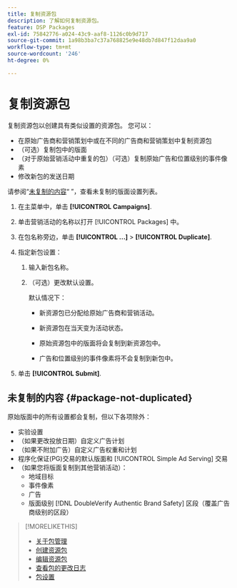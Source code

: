 ```yaml
---
title: 复制资源包
description: 了解如何复制资源包。
feature: DSP Packages
exl-id: 75842776-a024-43c9-aaf8-1126c0b9d717
source-git-commit: 1a98b3ba7c37a768825e9e48db7d847f12daa9a0
workflow-type: tm+mt
source-wordcount: '246'
ht-degree: 0%

---
```


# 复制资源包

复制资源包以创建具有类似设置的资源包。 您可以：

* 在原始广告商和营销策划中或在不同的广告商和营销策划中复制资源包
* （可选）复制包中的版面
* （对于原始营销活动中重复的包）（可选）复制原始广告和位置级别的事件像素
* 修改新包的发送日期

请参阅“[未复制的内容](#package-not-duplicated)“ ”，查看未复制的版面设置列表。

1. 在主菜单中，单击 **[!UICONTROL Campaigns]**.

1. 单击营销活动的名称以打开 [!UICONTROL Packages] 中。

1. 在包名称旁边，单击  **[!UICONTROL ...]** > **[!UICONTROL Duplicate]**.

1. 指定新包设置：

   1. 输入新包名称。

   1. （可选）更改默认设置。

      默认情况下：

      * 新资源包已分配给原始广告商和营销活动。

      * 新资源包在当天变为活动状态。<!-- and the flight continues for NN  days. -->

      * 原始资源包中的版面将会复制到新资源包中。

      * 广告和位置级别的事件像素将不会复制到新包中。

1. 单击 **[!UICONTROL Submit]**.

## 未复制的内容 {#package-not-duplicated}

原始版面中的所有设置都会复制，但以下各项除外：

* 实验设置
* （如果更改投放日期）自定义广告计划
* （如果不附加广告）自定义广告权重和计划
* 程序化保证(PG)交易的默认版面和 [!UICONTROL Simple Ad Serving] 交易
* （如果您将版面复制到其他营销活动）：
   * 地域目标
   * 事件像素
   * 广告
   * 版面级别 [!DNL DoubleVerify Authentic Brand Safety] 区段（覆盖广告商级别的区段）

>[!MORELIKETHIS]
>
>* [关于包管理](package-about.md)
>* [创建资源包](package-create.md)
>* [编辑资源包](package-edit.md)
>* [查看包的更改日志](package-change-log.md)
>* [包设置](package-settings.md)

